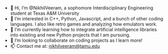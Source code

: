 - 👋 Hi, I’m @NikhilVeeram, a sophomore Interdisciplinary Engineering student at Texas A&M University
- 👀 I’m interested in C++, Python, Javascript, and a bunch of other coding languages. I also like retro games and analyzing how emulators work.
- 🌱 I’m currently learning how to integrate artificial intelligence libraries into existing and new Python projects that I am pursuing.
- 💞️ I’m looking to collaborate on coding projects as I learn more!
- 📫 Contact me at: nikhilveeram@tamu.edu

<!---
NikhilVeeram/NikhilVeeram is a ✨ special ✨ repository because its `README.md` (this file) appears on your GitHub profile.
You can click the Preview link to take a look at your changes.
--->
